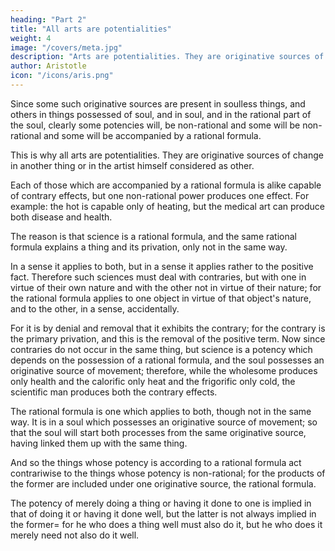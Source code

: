 ```yaml
---
heading: "Part 2"
title: "All arts are potentialities"
weight: 4
image: "/covers/meta.jpg"
description: "Arts are potentialities. They are originative sources of change in another thing or in the artist himself considered as other"
author: Aristotle
icon: "/icons/aris.png"
---
```




Since some such originative sources are present in soulless things, and others in things possessed of soul, and in soul, and in the rational part of the soul, clearly some potencies will, be non-rational and some will be non-rational and some will be accompanied by a rational formula. 

This is why all arts are potentialities. They are originative sources of change in another thing or in the artist himself considered as other.

Each of those which are accompanied by a rational formula is alike capable of contrary effects, but one non-rational power produces one effect. For example: the hot is capable only of heating, but the medical art can produce both disease and health. 

The reason is that science is a rational formula, and the same rational formula explains a thing and its privation, only not in the same way.

In a sense it applies to both, but in a sense it applies rather to the positive fact. Therefore such sciences must deal with contraries, but with one in virtue of their own nature and with the other not in virtue of their nature; for the rational formula applies to one object in virtue of that object's nature, and to the other, in a sense, accidentally. 

For it is by denial and removal that it exhibits the contrary; for the contrary is the primary privation, and this is the removal of the positive term. Now since contraries do not occur in the same thing, but science is a potency which depends on the possession of a rational formula, and the soul possesses an originative source of movement; therefore, while the wholesome produces only health and the calorific only heat and the frigorific only cold, the scientific man produces both the contrary effects. 

The rational formula is one which applies to both, though not in the same way. It is in a soul which possesses an originative source of movement; so that the soul will start both processes from the same originative source, having linked them up with the same thing. 

And so the things whose potency is according to a rational formula act contrariwise to the things whose potency is non-rational; for the products of the former are included under one originative source, the rational formula.

The potency of merely doing a thing or having it done to one is implied in that of doing it or having it done well, but the latter is not always implied in the former= for he who does a thing well must also do it, but he who does it merely need not also do it well.


